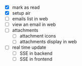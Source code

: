 - [x] mark as read
- [x] setup air
- [ ] emails list in web
- [ ] view an email in web
- [ ] attachments
    - [ ] attachment icons
    - [ ] attachments display in web
- [ ] real time update
    - [ ] SSE in backend
    - [ ] SSE in frontend